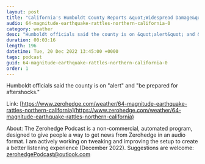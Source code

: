 ```yaml
---
layout: post
title: "California's Humboldt County Reports &quot;Widespread Damage&quot; After Powerful Earthquake"
audio: 64-magnitude-earthquake-rattles-northern-california-0
category: weather
desc: "Humboldt officials said the county is on &quot;alert&quot; and &quot;be prepared for aftershocks.&quot; "
duration: 00:03:16
length: 196
datetime: Tue, 20 Dec 2022 13:45:00 +0000
tags: podcast
guid: 64-magnitude-earthquake-rattles-northern-california-0
order: 1
---
```

Humboldt officials said the county is on &quot;alert&quot; and &quot;be prepared for aftershocks.&quot; 

Link: [https://www.zerohedge.com/weather/64-magnitude-earthquake-rattles-northern-california](https://www.zerohedge.com/weather/64-magnitude-earthquake-rattles-northern-california)

About: The Zerohedge Podcast is a non-commercial, automated program, designed to give people a way to get news from Zerohedge in an audio format.  I am actively working on tweaking and improving the setup to create a better listening experience (December 2022).  Suggestions are welcome: [zerohedgePodcast@outlook.com](mailto:zerohedgePodcast@outlook.com)